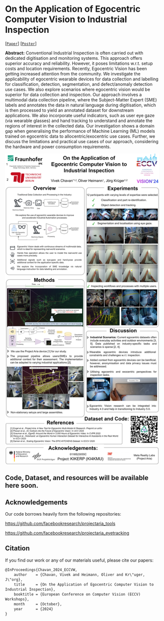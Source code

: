 # On the Application of Egocentric Computer Vision to Industrial Inspection

[[`Paper`](https://drive.google.com/file/d/1js-4P-NdWX68ouwjCD6eDOyMhD-a_A6d/view?usp=sharing)] [[`Poster`](https://drive.google.com/file/d/1UrWMS26FOmq9uBtISKIeJSVubGSdUn71/view?usp=sharing)]

**Abstract:** Conventional Industrial Inspection is often carried out with dedicated digitisation and monitoring systems. This approach offers superior accuracy and reliability. However, it poses limitations w.r.t. setup costs and location requirements. Recently, Egocentric Vision has been getting increased attention from the community. We investigate the applicability of egocentric wearable devices for data collection and labelling for classification, detection, segmentation, and defect/anomaly detection use cases. We also explore scenarios where egocentric vision would be superior for data collection and inspection. Our approach involves a multimodal data collection pipeline, where the Subject-Matter Expert (SME) labels and annotates the data in natural language during digitisation, which is then processed to yield an annotated dataset for downstream applications. We also incorporate useful indicators, such as user eye gaze (via wearable glasses) and hand tracking to understand and annotate the regions of interest in the collected data. Our investigation shows a domain gap when generalising the performance of Machine Learning (ML) models trained on egocentric data to allocentric/exocentric use cases. Further, we discuss the limitations and practical use cases of our approach, considering the hardware and power consumption requirements.

![Poster](https://github.com/Vivek9Chavan/EgoVis24/blob/main/(ECCV2024%20Workshop)%20Poster_VISION.jpg)

## Code, Dataset, and resources will be available here soon.

## Acknowledgements

Our code borrows heavily form the following repositories:

https://github.com/facebookresearch/projectaria_tools

https://github.com/facebookresearch/projectaria_eyetracking

<a name="bibtex"></a>
## Citation

If you find our work or any of our materials useful, please cite our papers:
```
@InProceedings{Chavan_2024_ECCVW,
    author    = {Chavan, Vivek and Heimann, Oliver and Kr\"uger, J\"org},
    title     = {On the Application of Egocentric Computer Vision to Industrial Inspection},
    booktitle = {European Conference on Computer Vision (ECCV) Workshops},
    month     = {October},
    year      = {2024}
}
